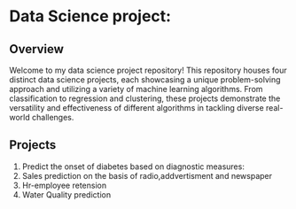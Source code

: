 # Data Science project:
## Overview
Welcome to my data science project repository! This repository houses four distinct data science projects, each showcasing a unique problem-solving approach and utilizing a variety of machine learning algorithms.
From classification to regression and clustering, these projects demonstrate the versatility and effectiveness of different algorithms in tackling diverse real-world challenges. 

## Projects
1. Predict the onset of diabetes based on diagnostic measures:
2. Sales prediction on the basis of radio,addvertisment and newspaper
3. Hr-employee retension
4. Water Quality prediction
